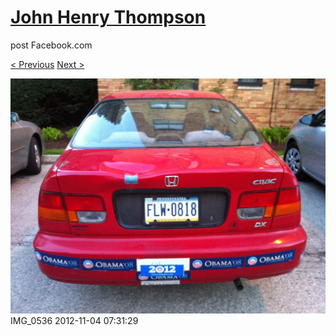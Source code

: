 # [John Henry Thompson](../README.md)
post Facebook.com

[< Previous](2012-12-04-1.md) [Next >](2012-11-04-2.md)

[![](../media/2012-11-04/Obama-2012-IMG_0536.jpg)](../README.md)
IMG_0536
2012-11-04 07:31:29